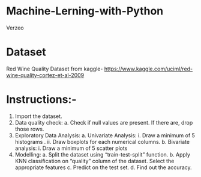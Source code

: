 # Machine-Lerning-with-Python
Verzeo
# Dataset
Red Wine Quality Dataset from kaggle- https://www.kaggle.com/uciml/red-wine-quality-cortez-et-al-2009
# Instructions:-
1. Import the dataset. 
2. Data quality check: 
a. Check if null values are present. If there are, drop those rows. 
3. Exploratory Data Analysis: 
a. Univariate Analysis: 
i. Draw a minimum of 5 histograms . 
ii. Draw boxplots for each numerical columns. 
b. Bivariate analysis: 
i. Draw a minimum of 5 scatter plots 
4. Modelling: 
a. Split the dataset using “train-test-split” function. 
b. Apply KNN classification on “quality” column of the dataset. Select the appropriate features 
c. Predict on the test set. 
d. Find out the accuracy.
